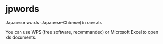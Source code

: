 jpwords
=======

Japanese words (Japanese-Chinese) in one xls.

You can use WPS (free software, recommanded) or Microsoft Excel to open xls documents.
